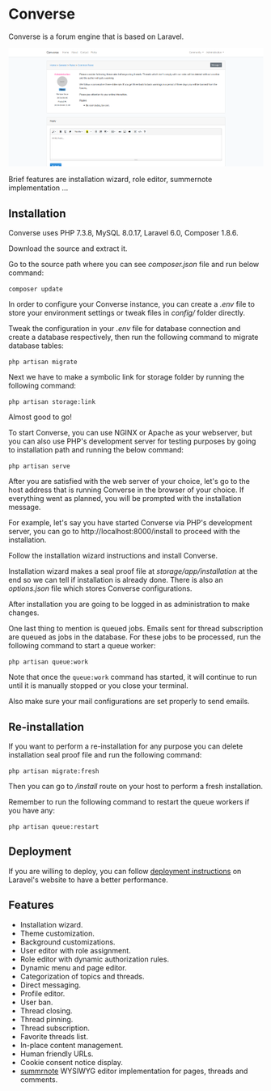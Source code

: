 # Converse

Converse is a forum engine that is based on Laravel.

![Converse](screenshot.png)

Brief features are installation wizard, role editor, summernote implementation ...

## Installation

Converse uses PHP 7.3.8, MySQL 8.0.17, Laravel 6.0, Composer 1.8.6.

Download the source and extract it.

Go to the source path where you can see *composer.json* file and run below command:

`composer update`

In order to configure your Converse instance, you can create a *.env* file to store your environment settings or tweak files in *config/* folder directly.

Tweak the configuration in your *.env* file for database connection and create a database respectively, then run the following command to migrate database tables:

`php artisan migrate`

Next we have to make a symbolic link for storage folder by running the following command:

`php artisan storage:link`

Almost good to go! 

To start Converse, you can use NGINX or Apache as your webserver, but you can also use PHP's development server for testing purposes by going to installation path and running the below command:

`php artisan serve`

After you are satisfied with the web server of your choice, let's go to the host address that is running Converse in the browser of your choice. If everything went as planned, you will be prompted with the installation message.

For example, let's say you have started Converse via PHP's development server, you can go to http://localhost:8000/install to proceed with the installation.

Follow the installation wizard instructions and install Converse.

Installation wizard makes a seal proof file at *storage/app/installation* at the end so we can tell if installation is already done. There is also an *options.json* file which stores Converse configurations.

After installation you are going to be logged in as administration to make changes.

One last thing to mention is queued jobs. Emails sent for thread subscription are queued as jobs in the database. For these jobs to be processed, run the following command to start a queue worker:

`php artisan queue:work`

Note that once the `queue:work` command has started, it will continue to run until it is manually stopped or you close your terminal.

Also make sure your mail configurations are set properly to send emails.

## Re-installation

If you want to perform a re-installation for any purpose you can delete installation seal proof file and run the following command:

`php artisan migrate:fresh`

Then you can go to */install* route on your host to perform a fresh installation.

Remember to run the following command to restart the queue workers if you have any:

`php artisan queue:restart`

## Deployment

If you are willing to deploy, you can follow [deployment instructions](https://laravel.com/docs/6.0/deployment) on Laravel's website to have a better performance.

## Features

- Installation wizard.
- Theme customization.
- Background customizations.
- User editor with role assignment.
- Role editor with dynamic authorization rules.
- Dynamic menu and page editor.
- Categorization of topics and threads.
- Direct messaging.
- Profile editor.
- User ban.
- Thread closing.
- Thread pinning.
- Thread subscription.
- Favorite threads list.
- In-place content management.
- Human friendly URLs.
- Cookie consent notice display.
- [summrnote](https://summernote.org/) WYSIWYG editor implementation for pages, threads and comments.
